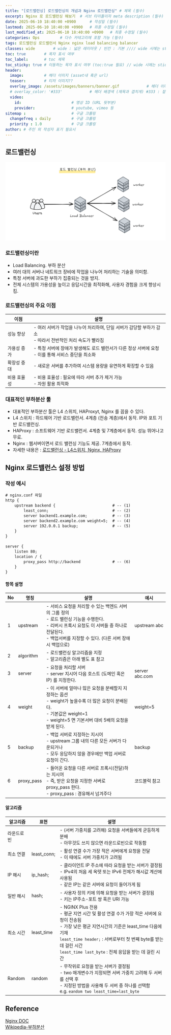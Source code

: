 ```yaml
---
title: "[로드밸런싱] 로드밸런싱의 개념과 Nginx 로드밸런싱" # 제목 (필수)
excerpt: Nginx 로 로드밸런싱 해보기  # 서브 타이틀이자 meta description (필수)
date: 2025-06-10 18:40:00 +0900      # 작성일 (필수)
lastmod: 2025-06-10 18:40:00 +0900   # 최종 수정일 (필수)
last_modified_at: 2025-06-10 18:40:00 +0900   # 최종 수정일 (필수)
categories: Ops         # 다수 카테고리에 포함 가능 (필수)
tags: 로드밸런싱 로드밸런서 Nginx nginx load balancing balancer                     # 태그 복수개 가능 (필수)
classes: wide        # wide : 넓은 레이아웃 / 빈칸 : 기본 //// wide 시에는 sticky toc 불가
toc: true        # 목차 표시 여부
toc_label:       # toc 제목
toc_sticky: true # 이동하는 목차 표시 여부 (toc:true 필요) // wide 시에는 sticky toc 불가
header: 
  image:         # 헤더 이미지 (asset내 혹은 url)
  teaser:        # 티저 이미지??
  overlay_image: /assets/images/banners/banner.gif            # 헤더 이미지 (제목과 겹치게)
  # overlay_color: '#333'            # 헤더 배경색 (제목과 겹치게) #333 : 짙은 회색 (필수)
  video:
    id:                      # 영상 ID (URL 뒷부분)
    provider:                # youtube, vimeo 등
sitemap :                    # 구글 크롤링
  changefreq : daily         # 구글 크롤링
  priority : 1.0             # 구글 크롤링
author: # 주인 외 작성자 표기 필요시
---
```

<!--postNo: 20250610_005-->


## 로드밸런싱  

![](/assets/images/20250610_005_001.png)  

### 로드밸런싱이란  

- Load Balancing. 부하 분산  
- 여러 대의 서버나 네트워크 장비에 작업을 나누어 처리하는 기술을 의미함.  
- 특정 서버에 과도한 부하가 집중되는 것을 방지.  
- 전체 시스템의 가용성을 높이고 응답시간을 최적화해, 사용자 경험을 크게 향상시킴.  

### 로드밸런싱의 주요 이점  

| 이점     | 설명                                                                |
| ------ | ----------------------------------------------------------------- |
| 성능 향상  | - 여러 서버가 작업을 나누어 처리하여, 단일 서버가 감당할 부하가 감소<br>- 따라서 전반적인 처리 속도가 빨라짐 |
| 가용성 증가 | - 특정 서버에 장애가 발생해도 로드 밸런서가 다른 정상 서버에 요청<br>- 이를 통해 서비스 중단을 최소화     |
| 확장성 증대 | - 새로운 서버를 추가하여 시스템 용량을 유연하게 확장할 수 있음                              |
| 비용 효율성 | - 비용 효율성 : 필요에 따라 서버 추가 제거 가능<br>- 자원 활용 최적화                      |

### 대표적인 부하분산 툴  

- 대표적인 부하분산 툴은 L4 스위치, HAProxyt, Nginx 를 꼽을 수 있다.   
- L4 스위치 : 하드웨어 기반 로드밸런서. 4계층 (전송 계층)에서 동작. IP와 포트 기반 로드밸런싱.  
- HAProxy : 소프트웨어 기반 로드밸런서. 4계층 및 7계층에서 동작. 성능 뛰어나고 무료.  
- Nginx : 웹서버이면서 로드 밸런싱 기능도 제공. 7계층에서 동작.  
- 자세한 내용은 : [로드밸런싱 - L4스위치, Nginx, HAProxy](https://whdrns2013.github.io/ops/20250610_003_loadbalancing_l4_nginx_haproxy/)  


## Nginx 로드밸런스 설정 방법  

### 작성 예시  

```nginx
# nginx.conf 파일
http {
	upstream backend {                         # -- (1)
	    least_conn;                            # -- (2)
		server backend1.example.com;           # -- (3)
		server backend2.example.com weight=5;  # -- (4)
		server 192.0.0.1 backup;               # -- (5)
	}
}

server {
	listen 80;
	location / {
		proxy_pass http://backend              # -- (6)
	}
}
```

#### 항목 설명  

| No  | 명칭         | 설명                                                                                                                              | 예시             |
| --- | ---------- | ------------------------------------------------------------------------------------------------------------------------------- | -------------- |
| 1   | upstream   | - 서비스 요청을 처리할 수 있는 백엔드 서버의 그룹 정의<br>- 로드 밸런싱 기능을 수행한다.<br>- 리버시 프록시 요청도 이 서버들 중 하나로 전달된다.<br>- 백업서버를 지정할 수 있다. (다른 서버 장애시 백업으로) | upstream abc   |
| 2   | algorithm  | - 로드밸런싱 알고리즘을 지정<br>- 알고리즘은 아래 별도 표 참고                                                                                          |                |
| 3   | server     | - 요청을 처리할 서버<br>- server 지시어 다음 호스트 (도메인 혹은 IP) 를 지정한다.                                                                         | server abc.com |
| 4   | weight     | - 이 서버에 얼마나 많은 요청을 분배할지 지정하는 옵션<br>- weight가 높을수록 더 많은 요청이 분배된다.<br>- 기본값은 weight=1<br>- weight=5 면 기본서버 대비 5배의 요청을 받게 된다.      | weight=5       |
| 5   | backup     | - 백업 서버로 지정하는 지시어<br>- upstream 그룹 내의 다른 모든 서버가 다운되거나<br>- 모두 응답하지 않을 경우에만 백업 서버로 요청이 간다.                                       | backup         |
| 6   | proxy_pass | - 들어온 요청을 다른 서버로 프록시(전달)하는 지시어<br>- 즉, 받은 요청을 지정한 서버로 proxy_pass 한다.<br>- proxy_pass : 경유해서 넘겨주다                                | 코드블럭 참고        |

#### 알고리즘  

| 알고리즘   | 표현          | 설명                                                                                                                                                                                                       |
| ------ | ----------- | -------------------------------------------------------------------------------------------------------------------------------------------------------------------------------------------------------- |
| 라운드로빈  |             | - (서버 가중치를 고려해) 요청을 서버들에게 균등하게 분배<br>- 아무것도 쓰지 않으면 라운드로빈으로 작동함                                                                                                                                           |
| 최소 연결  | least_conn; | - 활성 연결 수가 가장 적은 서버에게 요청을 전달<br>- 이 때에도 서버 가중치가 고려됨                                                                                                                                                      |
| IP 해시  | ip_hash;    | - 클라이언트 IP 주소에 따라 요청을 받는 서버가 결정됨<br>- IPv4의 처음 세 옥텟 또는 IPv6 전체가 해시값 계산에 사용됨<br>- 같은 IP는 같은 서버에 요청이 들어가게 됨                                                                                                |
| 일반 해시  | hash;       | - 사용자 정의 키에 의해 요청을 받는 서버가 결정됨<br>- 키는 IP주소-포트 쌍 혹은 URI 가능                                                                                                                                                |
| 최소 시간  | least_time  | - NGINX Plus 전용<br>- 평균 지연 시간 및 활성 연결 수가 가장 적은 서버에 요청이 전송됨<br>- 가장 낮은 평균 지연시간의 기준은 least_time 다음에 기재<br>`least_time header;` : 서버로부터 첫 번째 byte를 받는 데 걸린 시간<br>`least_time last_byte` : 전체 응답을 받는 데 걸린 시간 |
| Random | random      | - 무작위로 요청을 받는 서버가 결정됨<br>- two 매개변수가 지정되면 서버 가중치 고려해 두 서버를 선택 후<br>- 지정된 방법을 사용해 두 서버 중 하나를 선택함<br>e.g. `eandom two least_time=last_byte`                                                                |

## Reference  

[Nginx DOC](https://docs.nginx.com/nginx/admin-guide/load-balancer/http-load-balancer/)  
[Wikipedia-부하분산](https://ko.wikipedia.org/wiki/%EB%B6%80%ED%95%98%EB%B6%84%EC%82%B0)  
